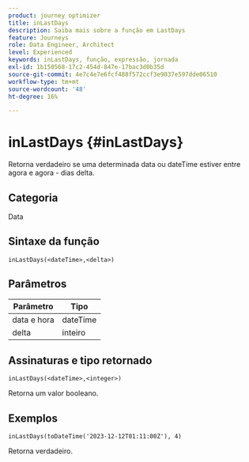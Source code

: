 ```yaml
---
product: journey optimizer
title: inLastDays
description: Saiba mais sobre a função em LastDays
feature: Journeys
role: Data Engineer, Architect
level: Experienced
keywords: inLastDays, função, expressão, jornada
exl-id: 1b150568-17c2-454d-847e-17bac3d0b35d
source-git-commit: 4e7c4e7e6fcf488f572ccf3e9037e597dde06510
workflow-type: tm+mt
source-wordcount: '48'
ht-degree: 16%

---
```


# inLastDays {#inLastDays}

Retorna verdadeiro se uma determinada data ou dateTime estiver entre agora e agora - dias delta.

## Categoria

Data

## Sintaxe da função

`inLastDays(<dateTime>,<delta>)`

## Parâmetros

| Parâmetro | Tipo |
|-----------|------------------|
| data e hora | dateTime |
| delta | inteiro |

## Assinaturas e tipo retornado

`inLastDays(<dateTime>,<integer>)`

Retorna um valor booleano.

## Exemplos

`inLastDays(toDateTime('2023-12-12T01:11:00Z'), 4)`

Retorna verdadeiro.
